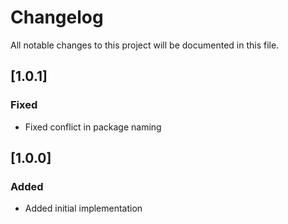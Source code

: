 # Changelog

All notable changes to this project will be documented in this file.

## [1.0.1]

### Fixed

- Fixed conflict in package naming


## [1.0.0]

### Added

- Added initial implementation
